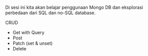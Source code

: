 Di sesi ini kita akan belajar penggunaan Mongo DB dan eksplorasi perbedaan dari SQL dan no-SQL database.

CRUD

- Get with Query
- Post
- Patch (set & unset)
- Delete
